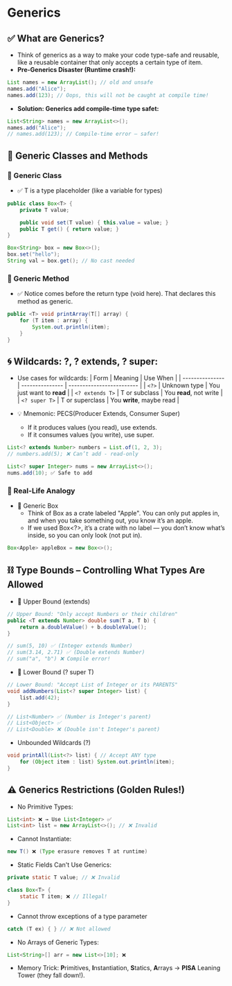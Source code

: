 # Generics

## ✅ What are Generics?

- Think of generics as a way to make your code type-safe and reusable, like a reusable container that only accepts a certain type of item.
- **Pre-Generics Disaster (Runtime crash!):**
```java
List names = new ArrayList(); // old and unsafe
names.add("Alice");
names.add(123); // Oops, this will not be caught at compile time!
```
- **Solution: Generics add compile-time type safet:**
```java
List<String> names = new ArrayList<>();
names.add("Alice");
// names.add(123); // Compile-time error – safer!
```

## 🧱 Generic Classes and Methods

### 📌 Generic Class

- ✅ T is a type placeholder (like a variable for types)
```java
public class Box<T> {
    private T value;

    public void set(T value) { this.value = value; }
    public T get() { return value; }
}
```

```java
Box<String> box = new Box<>();
box.set("hello");
String val = box.get(); // No cast needed
```  

### 📌 Generic Method

- ✅ Notice <T> comes before the return type (void here). That declares this method as generic.
```java
public <T> void printArray(T[] array) {
    for (T item : array) {
        System.out.println(item);
    }
}
```

## 🌀 Wildcards: ?, ? extends, ? super:

- Use cases for wildcards:
| Form            | Meaning         | Use When                  |
| --------------- | --------------- | ------------------------- |
| `<?>`           | Unknown type    | You just want to **read** |
| `<? extends T>` | T or subclass   | You **read**, not write   |
| `<? super T>`   | T or superclass | You **write**, maybe read |


- 💡 Mnemonic: PECS(Producer Extends, Consumer Super)
	- If it produces values (you read), use extends.
	- If it consumes values (you write), use super. 
```java
List<? extends Number> numbers = List.of(1, 2, 3);
// numbers.add(5); ❌ Can’t add - read-only

List<? super Integer> nums = new ArrayList<>();
nums.add(10); ✅ Safe to add
```

### 🧰 Real-Life Analogy

- 🎁 Generic Box
	- Think of Box<Apple> as a crate labeled "Apple". You can only put apples in, and when you take something out, you know it’s an apple.
	- If we used Box<?>, it’s a crate with no label — you don’t know what’s inside, so you can only look (not put in).
```java
Box<Apple> appleBox = new Box<>();
```

## ⛓️ Type Bounds – Controlling What Types Are Allowed


- 🔼 Upper Bound (extends)
```java
// Upper Bound: "Only accept Numbers or their children"
public <T extends Number> double sum(T a, T b) {
    return a.doubleValue() + b.doubleValue(); 
}

// sum(5, 10) ✅ (Integer extends Number)
// sum(3.14, 2.71) ✅ (Double extends Number)
// sum("a", "b") ❌ Compile error!
```
- 🔽 Lower Bound (? super T)
```java
// Lower Bound: "Accept List of Integer or its PARENTS"
void addNumbers(List<? super Integer> list) {
    list.add(42);
}

// List<Number> ✅ (Number is Integer's parent)
// List<Object> ✅
// List<Double> ❌ (Double isn't Integer's parent)
```
- Unbounded Wildcards (?)
```java
void printAll(List<?> list) { // Accept ANY type
    for (Object item : list) System.out.println(item);
}
```

## ⚠️ Generics Restrictions (Golden Rules!)

- No Primitive Types:  
```java
List<int> ❌ → Use List<Integer> ✅
List<int> list = new ArrayList<>(); // ❌ Invalid
```
- Cannot Instantiate:  
```java
new T() ❌ (Type erasure removes T at runtime)
```
- Static Fields Can't Use Generics:
```java
private static T value; // ❌ Invalid

class Box<T> {
    static T item; ❌ // Illegal!
}
```
- Cannot throw exceptions of a type parameter 
```java
catch (T ex) { } // ❌ Not allowed
```
- No Arrays of Generic Types: 
```java
List<String>[] arr = new List<>[10]; ❌ 
```

- Memory Trick: **P**rimitives, **I**nstantiation, **S**tatics, **A**rrays → **PISA** Leaning Tower (they fall down!).
